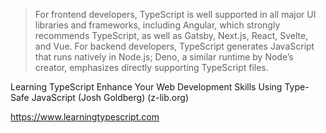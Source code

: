 >For frontend developers, TypeScript is well supported in all major UI libraries and frameworks, 
including Angular, which strongly recommends TypeScript, as well as Gatsby, Next.js, React, Svelte, and Vue. 
For backend developers, TypeScript generates JavaScript that runs natively in Node.js; Deno, a similar runtime by Node’s creator, emphasizes directly supporting TypeScript files.

Learning TypeScript Enhance Your Web Development Skills Using Type-Safe JavaScript (Josh Goldberg) (z-lib.org)

https://www.learningtypescript.com
